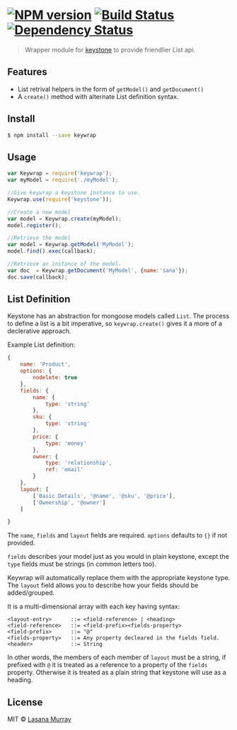 
#  [![NPM version][npm-image]][npm-url] [![Build Status][travis-image]][travis-url] [![Dependency Status][daviddm-url]][daviddm-image]

> Wrapper module for [keystone](http://keystonejs.com) to provide friendlier List api.

## Features
* List retrival helpers in the form of `getModel()` and `getDocument()`
* A `create()` method with alternate List definition syntax.

## Install

```sh
$ npm install --save keywrap
```

## Usage

```js
var Keywrap = require('keywrap');
var myModel = require('./myModel');

//Give keywrap a keystone instance to use.
Keywrap.use(require('keystone'));

//Create a new model
var model = Keywrap.create(myModel);
model.register();

//Retrieve the model 
var model = Keywrap.getModel('MyModel');
model.find().exec(callback);

//Retrieve an instance of the model.
var doc  = Keywrap.getDocument('MyModel', {name:'sana'});
doc.save(callback);

```

## List Definition

Keystone has an abstraction for mongoose models called `List`. The process to define a list is a bit imperative,
so `keywrap.create()` gives it a more of a declerative
approach.

Example List definition:

```javascript
{
	name: 'Product',
	options: {
		nodelete: true
	},
	fields: {
		name: {
			type: 'string'
		},
		sku: {
			type: 'string'
		},
		price: {
			type: 'money'
		},
		owner: {
			type: 'relationship',
			ref: 'email'
		}
	},
	layout: [
		['Basic Details', '@name', '@sku', '@price'],
		['Ownership', '@owner']
	]

}


```

The `name`, `fields` and `layout` fields are required. `options` defaults to `{}` if not provided.

`fields` describes your model just as you would in 
plain keystone, except the `type` fields must be strings (in common letters too).

Keywrap will automatically replace them with the appropriate keystone type. The `layout` field allows you
to describe how your fields should be added/grouped.

It is a multi-dimensional array with each key having syntax:

    <layout-entry>      ::= <field-reference> | <heading>
    <field-reference>   ::= <field-prefix><fields-property>
    <field-prefix>      ::= "@"
    <fields-property>   ::= Any property decleared in the fields field.
    <header>            ::= String
 

In other words, the members of each member of `layout`
must be a string, if prefixed with `@` it is treated as a reference to a property of the `fields` property. Otherwise it is treated as a plain string that keystone
will use as a heading.



## License

MIT © [Lasana Murray](http://trinistorm.org)


[npm-url]: https://npmjs.org/package/keywrap
[npm-image]: https://badge.fury.io/js/keywrap.svg
[travis-url]: https://travis-ci.org/metasansana/keywrap
[travis-image]: https://travis-ci.org/metasansana/keywrap.svg?branch=master
[daviddm-url]: https://david-dm.org/metasansana/keywrap.svg?theme=shields.io
[daviddm-image]: https://david-dm.org/metasansana/keywrap
